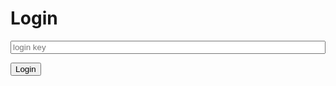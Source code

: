 # Login


<input placeholder="login key" style='width: 100%;' id='keyinput'>

<button id="login">Login</button>
<div id='statusMessage' style='color: red; margin-top: 1em;'></div>
<div id='loading' style='display:none;'>
    <div
        style='border:4px solid #f3f3f3;border-top:4px solid #3498db;border-radius:50%;width:24px;height:24px;animation:spin 1s linear infinite;'>
    </div>
    <style>
        @keyframes spin {
            0% {
                transform: rotate(0deg)
            }

            100% {
                transform: rotate(360deg)
            }
        }
    </style>
</div>


Don't have a login key? <a href='welcome'>Register</a>.

<script src='code_field.js'></script>
<script>
    const input = document.getElementById('keyinput')
    setInputField(input);

    const loginButton = document.getElementById('login');

    if (varifyCode(input.value)) {
        loginButton.disabled = false;
    }
    else {
        loginButton.disabled = true;
    }

    input.addEventListener('input', () => {
        document.getElementById('statusMessage').textContent = '';
        if (varifyCode(input.value)) {
            loginButton.disabled = false;
        }
        else {
            loginButton.disabled = true;
        }
    });

    loginButton.addEventListener('click', async () => {
        const statusMessage = document.getElementById('statusMessage');
        const loading = document.getElementById('loading');

        statusMessage.textContent = '';
        loading.style.display = 'inline';
        try {
            const res = await fetch('/v1/login/' + input.value.replace(/-/g, '') + '/');
            loading.style.display = 'none';
            if (await res.status == 200) {
                location.href = '/bases';
            }
            else {
                statusMessage.textContent = "Invalid login key.";
            }
        }
        catch (error) {
            loading.style.display = 'none';
            statusMessage.textContent = "Network error. Please check your internet connection and try again.";
        }
    });

</script>